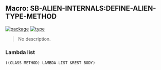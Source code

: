 ## Macro: SB-ALIEN-INTERNALS:DEFINE-ALIEN-TYPE-METHOD
[![package](https://img.shields.io/badge/Package-SB--ALIEN--INTERNALS-5f9ea0.svg?style=social&colorA=999999)](../) [![type](https://img.shields.io/badge/Type-Macro-5f9ea0.svg?style=social&colorA=999999)](../#macro) 

> No description.

### Lambda list
```
((CLASS METHOD) LAMBDA-LIST &REST BODY)
```
